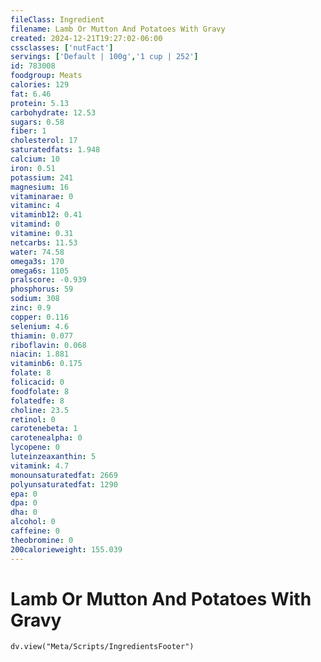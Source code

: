 ```yaml
---
fileClass: Ingredient
filename: Lamb Or Mutton And Potatoes With Gravy
created: 2024-12-21T19:27:02-06:00
cssclasses: ['nutFact']
servings: ['Default | 100g','1 cup | 252']
id: 783008
foodgroup: Meats
calories: 129
fat: 6.46
protein: 5.13
carbohydrate: 12.53
sugars: 0.58
fiber: 1
cholesterol: 17
saturatedfats: 1.948
calcium: 10
iron: 0.51
potassium: 241
magnesium: 16
vitaminarae: 0
vitaminc: 4
vitaminb12: 0.41
vitamind: 0
vitamine: 0.31
netcarbs: 11.53
water: 74.58
omega3s: 170
omega6s: 1105
pralscore: -0.939
phosphorus: 59
sodium: 308
zinc: 0.9
copper: 0.116
selenium: 4.6
thiamin: 0.077
riboflavin: 0.068
niacin: 1.881
vitaminb6: 0.175
folate: 8
folicacid: 0
foodfolate: 8
folatedfe: 8
choline: 23.5
retinol: 0
carotenebeta: 1
carotenealpha: 0
lycopene: 0
luteinzeaxanthin: 5
vitamink: 4.7
monounsaturatedfat: 2669
polyunsaturatedfat: 1290
epa: 0
dpa: 0
dha: 0
alcohol: 0
caffeine: 0
theobromine: 0
200calorieweight: 155.039
---
```


# Lamb Or Mutton And Potatoes With Gravy

```dataviewjs
dv.view("Meta/Scripts/IngredientsFooter")
```